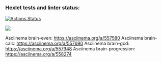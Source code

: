 ### Hexlet tests and linter status:
[![Actions Status](https://github.com/NEK1FEKS/frontend-project-44/workflows/hexlet-check/badge.svg)](https://github.com/NEK1FEKS/frontend-project-44/actions)

<a href="https://codeclimate.com/github/NEK1FEKS/frontend-project-44/maintainability"><img src="https://api.codeclimate.com/v1/badges/29769b582c358a3c2837/maintainability" /></a>

Asciinema brain-even: https://asciinema.org/a/557580
Asciinema brain-calc: https://asciinema.org/a/557690
Asciinema brain-gcd: https://asciinema.org/a/557948
Asciinema brain-progression: https://asciinema.org/a/558274
